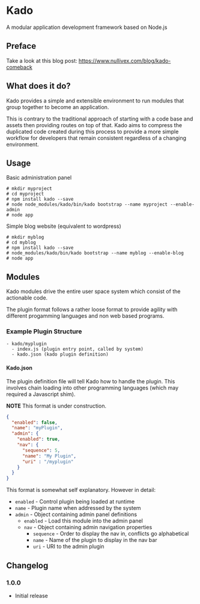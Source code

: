 # Kado

A modular application development framework based on Node.js

## Preface

Take a look at this blog post: https://www.nullivex.com/blog/kado-comeback

## What does it do?

Kado provides a simple and extensible environment to run
modules that group together to become an application.

This is contrary to the traditional approach of starting with
a code base and assets then providing routes on top of that.
Kado aims to compress the duplicated code created during this
process to provide a more simple workflow for developers that
remain consistent regardless of a changing environment.

## Usage

Basic administration panel

```
# mkdir myproject
# cd myproject
# npm install kado --save
# node node_modules/kado/bin/kado bootstrap --name myproject --enable-admin
# node app
```

Simple blog website (equivalent to wordpress)

```
# mkdir myblog
# cd myblog
# npm install kado --save
# node_modules/kado/bin/kado bootstrap --name myblog --enable-blog
# node app
```

## Modules

Kado modules drive the entire user space system which consist of
the actionable code.

The plugin format follows a rather loose format to provide
agility with different progamming languages and non web
based programs.

### Example Plugin Structure

```
- kado/myplugin
  - index.js (plugin entry point, called by system)
  - kado.json (kado plugin definition)
```

#### Kado.json

The plugin definition file will tell Kado how to handle the
plugin. This involves chain loading into other programming
languages (which may required a Javascript shim).

**NOTE** This format is under construction.

```json
{
  "enabled": false,
  "name": "myPlugin",
  "admin": {
    "enabled": true,
    "nav": {
      "sequence": 5,
      "name": "My Plugin",
      "uri" : "/myplugin"
    }
  }
}
```

This format is somewhat self explanatory. However in detail:

* `enabled` - Control plugin being loaded at runtime
* `name` - Plugin name when addressed by the system
* `admin` - Object containing admin panel definitions
  * `enabled` - Load this module into the admin panel
  * `nav` - Object containing admin navigation properties
    * `sequence` - Order to display the nav in, conflicts go alphabetical
    * `name` - Name of the plugin to display in the nav bar
    * `uri` - URI to the admin plugin

## Changelog

### 1.0.0
* Initial release
